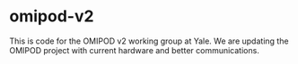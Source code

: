 # omipod-v2
This is code for the OMIPOD v2 working group at Yale. We are updating the OMIPOD project with current hardware and better communications.
